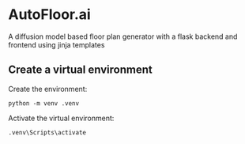 # AutoFloor.ai

A diffusion model based floor plan generator with a flask backend and frontend using jinja templates


## Create a virtual environment

Create the environment:

`python -m venv .venv`


Activate the virtual environment:

`.venv\Scripts\activate`
